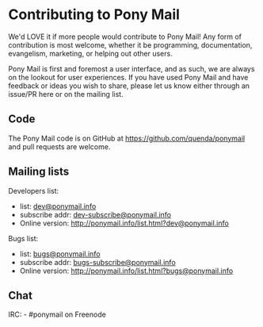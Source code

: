 
# Contributing to Pony Mail #
We'd LOVE it if more people would contribute to Pony Mail!
Any form of contribution is most welcome, whether it be programming,
documentation, evangelism, marketing, or helping out other users.

Pony Mail is first and foremost a user interface, and as such, we
are always on the lookout for user experiences. If you have used 
Pony Mail and have feedback or ideas you wish to share, please let
us know either through an issue/PR here or on the mailing list.

## Code ##

The Pony Mail code is on GitHub at https://github.com/quenda/ponymail
and pull requests are welcome.

## Mailing lists ##

Developers list:
 - list: dev@ponymail.info
 - subscribe addr: dev-subscribe@ponymail.info
 - Online version: http://ponymail.info/list.html?dev@ponymail.info
    
Bugs list:
 - list: bugs@ponymail.info
 - subscribe addr: bugs-subscribe@ponymail.info
 - Online version: http://ponymail.info/list.html?bugs@ponymail.info

## Chat ##
    
IRC:
    - #ponymail on Freenode
    
